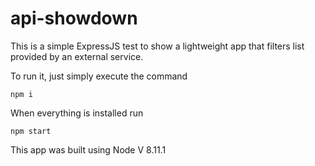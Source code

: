 # api-showdown
This is a simple ExpressJS test to show a lightweight app that filters list provided by an external service.

To run it, just simply execute the command
```
npm i
```
When everything is installed run
```
npm start 
```

This app was built using Node V 8.11.1
